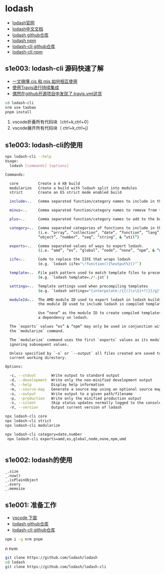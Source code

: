 # lodash
- [lodash官网](https://lodash.com/)
- [lodash中文文档](https://www.lodashjs.com/)
- [lodash github仓库](https://github.com/lodash/lodash)
- [lodash npm](https://www.npmjs.com/package/lodash)
- [lodash-cli github仓库](https://github.com/lodash/lodash-cli)
- [lodash-cli npm](https://www.npmjs.com/package/lodash-cli)


## s1e003: lodash-cli 源码快速了解

- [一文搞懂 cjs 和 mjs 如何相互使用](https://juejin.cn/post/7210003299109683258)
- [使用Travis进行持续集成](https://www.liaoxuefeng.com/article/1083103562955136)
- [偶然在github开源项目中发现了.travis.yml这货](https://blog.csdn.net/albertsh/article/details/125581553)

```sh
cd lodash-cli
nrm use taobao
pnpm install
```

1. vscode折叠所有代码块（ctrl+k,ctrl+0）
2. vscode展开所有代码块（ ctrl+k,ctrl+j）

## s1e003: lodash-cli的使用

```sh
npx lodash-cli --help                                          
Usage:
  lodash [commands] [options]

Commands:

  core         Create a 4 kB build
  modularize   Create a build with lodash split into modules
  strict       Create an ES strict mode enabled build

  include=..   Comma separated function/category names to include in the build

  minus=..     Comma separated function/category names to remove from the build

  plus=..      Comma separated function/category names to add to the build

  category=..  Comma separated categories of functions to include in the build
               (i.e. “array”, “collection”, “date”, “function”, “lang”,
               “object”, “number”, “seq”, “string”, & “util”)

  exports=..   Comma separated values of ways to export lodash.
               (i.e. “amd”, “es”, “global”, “node”, “none”, “npm”, & “umd”)

  iife=..      Code to replace the IIFE that wraps lodash
               (e.g. `lodash iife="\!function(){%output%}()"`)

  template=..  File path pattern used to match template files to precompile
               (e.g. `lodash template=./*.jst`)

  settings=..  Template settings used when precompiling templates
               (e.g. `lodash settings="{interpolate:/{{([\s\S]+?)}}/g}"`)

  moduleId=..  The AMD module ID used to export lodash in lodash builds or
               the module ID used to include lodash in compiled templates.

               Use “none” as the module ID to create compiled templates without
               a dependency on lodash.

  The `exports` values “es” & “npm” may only be used in conjunction with
  the `modularize` command.

  The `modularize` command uses the first `exports` values as its module format,
  ignoring subsequent values.

  Unless specified by `-o` or `--output` all files created are saved to the
  current working directory.

Options:

  -c, --stdout       Write output to standard output
  -d, --development  Write only the non-minified development output
  -h, --help         Display help information
  -m, --source-map   Generate a source map using an optional source map URL
  -o, --output       Write output to a given path/filename
  -p, --production   Write only the minified production output
  -s, --silent       Skip status updates normally logged to the console
  -V, --version      Output current version of lodash
```

```sh
npx lodash-cli core
npx lodash-cli strict
npx lodash-cli modularize

npx lodash-cli category=date,number
 npx lodash-cli exports=amd,es,global,node,none,npm,umd 
 
```

## s1e002: lodash的使用

```
_.size
_.now()
_.isPlainObject
_.every
_.memoize
```

## s1e001: 准备工作

- [vscode 下载](https://code.visualstudio.com/Download)
- [lodash github仓库](https://github.com/lodash/lodash)
- [lodash-cli github仓库](https://github.com/lodash/lodash-cli)

```sh
npm i -g nrm pnpm
```

n nvm

```sh
git clone https://github.com/lodash/lodash
cd lodash
git clone https://github.com/lodash/lodash-cli
```